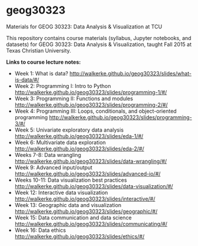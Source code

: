 # geog30323
Materials for GEOG 30323: Data Analysis &amp; Visualization at TCU

This repository contains course materials (syllabus, Jupyter notebooks, and datasets) for GEOG 30323: Data Analysis & Visualization, taught Fall 2015 at Texas Christian University.  

__Links to course lecture notes:__

* Week 1: What is data?  http://walkerke.github.io/geog30323/slides/what-is-data/#/ 
* Week 2: Programming I: Intro to Python  http://walkerke.github.io/geog30323/slides/programming-1/#/ 
* Week 3: Programming II: Functions and modules  http://walkerke.github.io/geog30323/slides/programming-2/#/ 
* Week 4: Programming III: Loops, conditionals, and object-oriented programming  http://walkerke.github.io/geog30323/slides/programming-3/#/ 
* Week 5: Univariate exploratory data analysis  http://walkerke.github.io/geog30323/slides/eda-1/#/ 
* Week 6: Multivariate data exploration  http://walkerke.github.io/geog30323/slides/eda-2/#/ 
* Weeks 7-8: Data wrangling  http://walkerke.github.io/geog30323/slides/data-wrangling/#/ 
* Week 9: Advanced input/output http://walkerke.github.io/geog30323/slides/advanced-io/#/
* Weeks 10-11: Data visualization best practices http://walkerke.github.io/geog30323/slides/data-visualization/#/
* Week 12: Interactive data visualization http://walkerke.github.io/geog30323/slides/interactive/#/
* Week 13: Geographic data and visualization http://walkerke.github.io/geog30323/slides/geographic/#/
* Week 15: Data communication and data science http://walkerke.github.io/geog30323/slides/communicating/#/
* Week 16: Data ethics http://walkerke.github.io/geog30323/slides/ethics/#/
